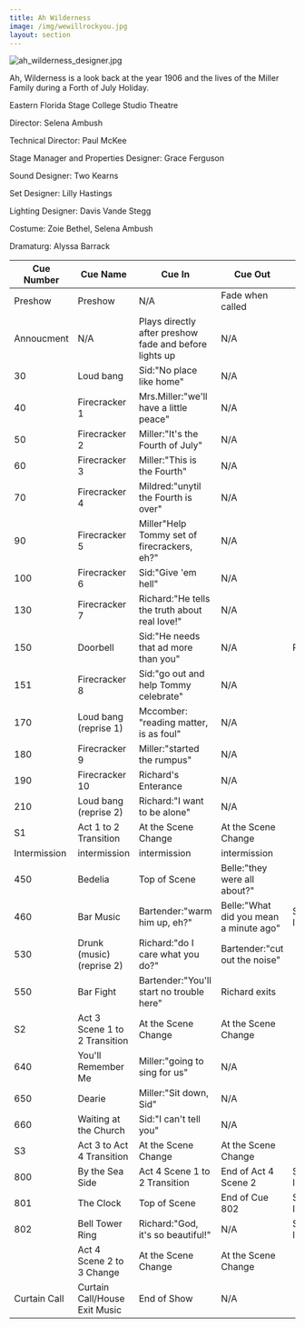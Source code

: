 ```yaml
---
title: Ah Wilderness
image: /img/wewillrockyou.jpg
layout: section
---
```


![ah_wilderness_designer.jpg](/ah_wilderness_designer.jpg)

Ah, Wilderness is a look back at the year 1906 and the lives of the Miller Family during a Forth of July Holiday.

Eastern Florida Stage College Studio Theatre
    
Director: Selena Ambush
    
Technical Director: Paul McKee
    
Stage Manager and Properties Designer: Grace Ferguson
    
Sound Designer: Two Kearns
    
Set Designer: Lilly Hastings
    
Lighting Designer: Davis Vande Stegg
    
Costume: Zoie Bethel, Selena Ambush
    
Dramaturg: Alyssa Barrack


| Cue Number   | Cue Name                      | Cue In                                                 | Cue Out                                | Notes               | Page # |
| ------------ | ----------------------------- | ------------------------------------------------------ | -------------------------------------- | ------------------- | ------ |
| Preshow      | Preshow                       | N/A                                                    | Fade when called                       |                     | N/A    |
| Annoucment   | N/A                           | Plays directly after preshow fade and before lights up | N/A                                    |                     | N/A    |
| 30           | Loud bang                     | Sid:"No place like home"                               | N/A                                    |                     | 3      |
| 40           | Firecracker 1                 | Mrs.Miller:"we'll have a little peace"                 | N/A                                    |                     | 4      |
| 50           | Firecracker 2                 | Miller:"It's the Fourth of July"                       | N/A                                    |                     | 5      |
| 60           | Firecracker 3                 | Miller:"This is the Fourth"                            | N/A                                    |                     | 6      |
| 70           | Firecracker 4                 | Mildred:"unytil the Fourth is over"                    | N/A                                    |                     | 7      |
| 90           | Firecracker 5                 | Miller"Help Tommy set of firecrackers, eh?"            | N/A                                    |                     | 9      |
| 100          | Firecracker 6                 | Sid:"Give 'em hell"                                    | N/A                                    |                     | 10     |
| 130          | Firecracker 7                 | Richard:"He tells the truth about real love!"          | N/A                                    |                     | 13     |
| 150          | Doorbell                      | Sid:"He needs that ad more than you"                   | N/A                                    | Practical           | 15     |
| 151          | Firecracker 8                 | Sid:"go out and help Tommy celebrate"                  | N/A                                    |                     | 15     |
| 170          | Loud bang (reprise 1)         | Mccomber: "reading matter, is as foul"                 | N/A                                    |                     | 17     |
| 180          | Firecracker 9                 | Miller:"started the rumpus"                            | N/A                                    |                     | 18     |
| 190          | Firecracker 10                | Richard's Enterance                                    | N/A                                    |                     | 19     |
| 210          | Loud bang (reprise 2)         | Richard:"I want to be alone"                           | N/A                                    |                     | 21     |
| S1           | Act 1 to 2 Transition         | At the Scene Change                                    | At the Scene Change                    |                     | N/A    |
| Intermission | intermission                  | intermission                                           | intermission                           |                     | N/A    |
| 450          | Bedelia                       | Top of Scene                                           | Belle:"they were all about?"           |                     | 45-46  |
| 460          | Bar Music                     | Bartender:"warm him up, eh?"                           | Belle:"What did you mean a minute ago" | Special Instruction | 46-51  |
| 530          | Drunk (music) (reprise 2)     | Richard:"do I care what you do?"                       | Bartender:"cut out the noise"          |                     | 53-54  |
| 550          | Bar Fight                     | Bartender:"You'll start no trouble here"               | Richard exits                          |                     | 55     |
| S2           | Act 3 Scene 1 to 2 Transition | At the Scene Change                                    | At the Scene Change                    |                     | N/A    |
| 640          | You'll Remember Me            | Miller:"going to sing for us"                          | N/A                                    |                     | 64     |
| 650          | Dearie                        | Miller:"Sit down, Sid"                                 | N/A                                    |                     | 65     |
| 660          | Waiting at the Church         | Sid:"I can't tell you"                                 | N/A                                    |                     | 66     |
| S3           | Act 3 to Act 4 Transition     | At the Scene Change                                    | At the Scene Change                    |                     | N/A    |
| 800          | By the Sea Side               | Act 4 Scene 1 to 2 Transition                          | End of Act 4 Scene 2                   | Special Instruction | 80-92  |
| 801          | The Clock                     | Top of Scene                                           | End of Cue 802                         | Special Instruction | 80-81  |
| 802          | Bell Tower Ring               | Richard:"God, it's so beautiful!"                      | N/A                                    | Special Instruction | 80     |
|              | Act 4 Scene 2 to 3 Change     | At the Scene Change                                    | At the Scene Change                    |                     | N/A    |
| Curtain Call | Curtain Call/House Exit Music | End of Show                                            | N/A                                    |                     | N/A    |